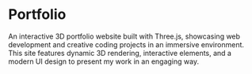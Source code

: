# Portfolio

An interactive 3D portfolio website built with Three.js, showcasing web development and creative coding projects in an immersive environment. This site features dynamic 3D rendering, interactive elements, and a modern UI design to present my work in an engaging way. 